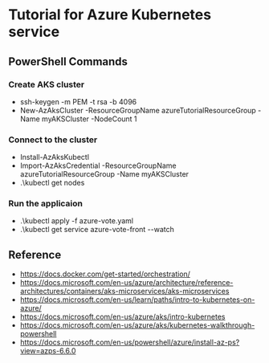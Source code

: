 # Tutorial for Azure Kubernetes service

## PowerShell Commands

### Create AKS cluster

- ssh-keygen -m PEM -t rsa -b 4096
- New-AzAksCluster -ResourceGroupName azureTutorialResourceGroup -Name myAKSCluster -NodeCount 1

### Connect to the cluster

- Install-AzAksKubectl
- Import-AzAksCredential -ResourceGroupName azureTutorialResourceGroup -Name myAKSCluster
- .\kubectl get nodes

### Run the applicaion

- .\kubectl apply -f azure-vote.yaml
- .\kubectl get service azure-vote-front --watch

## Reference

- https://docs.docker.com/get-started/orchestration/
- https://docs.microsoft.com/en-us/azure/architecture/reference-architectures/containers/aks-microservices/aks-microservices
- https://docs.microsoft.com/en-us/learn/paths/intro-to-kubernetes-on-azure/
- https://docs.microsoft.com/en-us/azure/aks/intro-kubernetes
- https://docs.microsoft.com/en-us/azure/aks/kubernetes-walkthrough-powershell
- https://docs.microsoft.com/en-us/powershell/azure/install-az-ps?view=azps-6.6.0